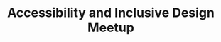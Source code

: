 ---
title: "Accessibility and Inclusive Design Meetup"
description: "16 December 2019 in Seattle, WA"
url: https://www.meetup.com/a11ysea/events/266906380
location: "Seattle, WA USA"
start_date: 2019-12-16T18:00:00
end_date: 2019-12-16T20:00:00
zone: "America/Los_Angeles"
hosts:
  - name: Beth Somerfield
    twitter: somebeth
judges:
  - name: Fernanda Bonnin
    url: https://linkedin.com/in/ferbonnin
  - name: Mike Forzano
    twitter: forzanom
  - name: Marcy Sutton
    url: https://marcysutton.com/
    twitter: marcysutton
sponsor: Microsoft Edge
pitches:
  - 104
  - 105
  - 96
  - 71
winners:
  judges: 105
  community: 96
---